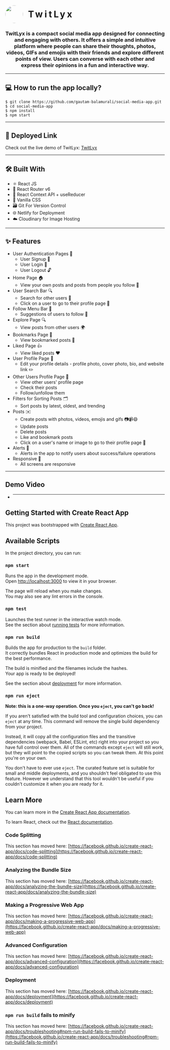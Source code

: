 <div align="center">
    <h1 style="display: flex; align-items: center; gap: 1rem; letter-spacing:0.2em; align-self:center">
<img style=' border-radius: 50%; width: 3.5rem; height: 3.5rem; object-fit: cover' src='https://res.cloudinary.com/dbe8yf165/image/upload/v1688964194/twitlyx/logo-2_ihpmf7.png' />TwitLyx</h1>
     <h3 >
      TwitLyx is a compact social media app designed for connecting and engaging with others. It offers a simple and intuitive platform where people can share their thoughts, photos, videos, GIFs and emojis with their friends and explore different points of view. Users can converse with each other and express their opinions in a fun and interactive way.
    </h3>
</div>

---

## 💻 How to run the app locally?

```
$ git clone https://github.com/gautam-balamurali/social-media-app.git
$ cd social-media-app
$ npm install
$ npm start
```

---

## 🚀 Deployed Link

Check out the live demo of TwitLyx: [TwitLyx]()

---

## 🛠️ Built With

- ⚛️ React JS
- 🚦 React Router v6
- 🔄 React Context API + useReducer
- 🎨 Vanilla CSS
- 🗃️ Git For Version Control
- 🌐 Netlify for Deployment
- ☁️ Cloudinary for Image Hosting

---

## ✨ Features

- User Authentication Pages 🚪
  - User Signup 📝
  - User Login 🔐
  - User Logout 🔓
- Home Page 🏠
  - View your own posts and posts from people you follow 📃
- User Search Bar 🔍
  - Search for other users 🔎
  - Click on a user to go to their profile page 👤
- Follow Menu Bar 👥
  - Suggestions of users to follow 👀
- Explore Page 🔍
  - View posts from other users 🌍
- Bookmarks Page 🔖
  - View bookmarked posts 📑
- Liked Page 👍
  - View liked posts ❤️
- User Profile Page 👤
  - Edit your profile details - profile photo, cover photo, bio, and website link ✏️
- Other Users Profile Page 👥
  - View other users' profile page
  - Check their posts
  - Follow/unfollow them
- Filters for Sorting Posts 🗂️
  - Sort posts by latest, oldest, and trending
- Posts ✉️
  - Create posts with photos, videos, emojis and gifs 📷📹😄
  - Update posts
  - Delete posts
  - Like and bookmark posts
  - Click on a user's name or image to go to their profile page 👤
  <!-- - Comments 💬
  - Add comments to posts
  - Delete comments
  - Update comments -->
- Alerts 🚨
  - Alerts in the app to notify users about success/failure operations
  <!-- - Theme 🌗
  - Toggle between light and dark themes -->
- Responsive 📱
  - All screens are responsive

---

## Demo Video

- ***

## Getting Started with Create React App

This project was bootstrapped with [Create React App](https://github.com/facebook/create-react-app).

## Available Scripts

In the project directory, you can run:

### `npm start`

Runs the app in the development mode.\
Open [http://localhost:3000](http://localhost:3000) to view it in your browser.

The page will reload when you make changes.\
You may also see any lint errors in the console.

### `npm test`

Launches the test runner in the interactive watch mode.\
See the section about [running tests](https://facebook.github.io/create-react-app/docs/running-tests) for more information.

### `npm run build`

Builds the app for production to the `build` folder.\
It correctly bundles React in production mode and optimizes the build for the best performance.

The build is minified and the filenames include the hashes.\
Your app is ready to be deployed!

See the section about [deployment](https://facebook.github.io/create-react-app/docs/deployment) for more information.

### `npm run eject`

**Note: this is a one-way operation. Once you `eject`, you can't go back!**

If you aren't satisfied with the build tool and configuration choices, you can `eject` at any time. This command will remove the single build dependency from your project.

Instead, it will copy all the configuration files and the transitive dependencies (webpack, Babel, ESLint, etc) right into your project so you have full control over them. All of the commands except `eject` will still work, but they will point to the copied scripts so you can tweak them. At this point you're on your own.

You don't have to ever use `eject`. The curated feature set is suitable for small and middle deployments, and you shouldn't feel obligated to use this feature. However we understand that this tool wouldn't be useful if you couldn't customize it when you are ready for it.

## Learn More

You can learn more in the [Create React App documentation](https://facebook.github.io/create-react-app/docs/getting-started).

To learn React, check out the [React documentation](https://reactjs.org/).

### Code Splitting

This section has moved here: [https://facebook.github.io/create-react-app/docs/code-splitting](https://facebook.github.io/create-react-app/docs/code-splitting)

### Analyzing the Bundle Size

This section has moved here: [https://facebook.github.io/create-react-app/docs/analyzing-the-bundle-size](https://facebook.github.io/create-react-app/docs/analyzing-the-bundle-size)

### Making a Progressive Web App

This section has moved here: [https://facebook.github.io/create-react-app/docs/making-a-progressive-web-app](https://facebook.github.io/create-react-app/docs/making-a-progressive-web-app)

### Advanced Configuration

This section has moved here: [https://facebook.github.io/create-react-app/docs/advanced-configuration](https://facebook.github.io/create-react-app/docs/advanced-configuration)

### Deployment

This section has moved here: [https://facebook.github.io/create-react-app/docs/deployment](https://facebook.github.io/create-react-app/docs/deployment)

### `npm run build` fails to minify

This section has moved here: [https://facebook.github.io/create-react-app/docs/troubleshooting#npm-run-build-fails-to-minify](https://facebook.github.io/create-react-app/docs/troubleshooting#npm-run-build-fails-to-minify)
